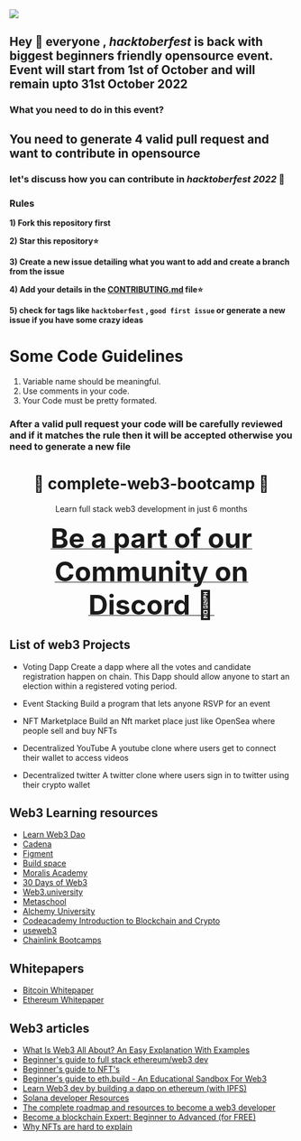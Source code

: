 <img src='https://i.imgur.com/ec58cKI.jpg'/>

## Hey 👋 everyone , *hacktoberfest* is back with biggest beginners friendly opensource event. Event will start from 1st of October and will remain upto 31st October 2022

### What you need to do in this event?

## You need to generate 4 valid pull request and want to contribute in opensource

### let's discuss how you can contribute in *hacktoberfest 2022* 🙌

### Rules

**1) Fork this repository first**

**2) Star this repository⭐**

**3) Create a new issue detailing what you want to add and create a branch from the issue**

**4) Add your details in the [CONTRIBUTING.md](CONTRIBUTING.md) file⭐**

**5) check for tags like `hacktoberfest` , `good first issue` or generate  a new issue if you have some crazy ideas**

# Some Code Guidelines

1. Variable name should be meaningful.
2. Use comments in your code.
3. Your Code must be pretty formated.

### After a valid pull request your code will be carefully reviewed and if it matches the rule then it will be accepted otherwise you need to generate a new file

<h1 align=center> 🦄 complete-web3-bootcamp 🦄  </h1> 


 <p  align="center">
Learn full stack web3 development in just 6 months
</p>

<p align="center">
<b><a href="https://discord.gg/DDAFdSRu" target="_blank">
<font size="100"> Be a part of our Community on Discord 🚀</font>
</a>
</b>
<br>

</p>



## List of web3 Projects
- Voting Dapp
Create a dapp where all the votes and candidate registration happen on chain. This Dapp should allow anyone to start an election within a registered voting period.

- Event Stacking
Build a program that lets anyone RSVP for an event

- NFT Marketplace
Build an Nft market place just like OpenSea where people sell and buy NFTs

- Decentralized YouTube
A youtube clone where users get to connect their wallet to access videos

- Decentralized twitter
A twitter clone where users sign in to twitter using their crypto wallet

## Web3 Learning resources
- [Learn Web3 Dao](https://learnweb3.io)
- [Cadena](https://cadena.dev)
- [Figment](https://figment.io)
- [Build space](https://buildspace.so)
- [Moralis Academy](https://academy.moralis.io)
- [30 Days of Web3](https://30daysofweb3.xyz)
- [Web3.university](https://www.web3.university)
- [Metaschool](https://metaschool.so/)
- [Alchemy University](https://university.alchemy.com/)
- [Codeacademy Introduction to Blockchain and Crypto](https://www.codecademy.com/pages/blockchain-crypto)
- [useweb3](https://www.useweb3.xyz/)
- [Chainlink Bootcamps](https://chain.link/bootcamp)

## Whitepapers
- [Bitcoin Whitepaper](https://bitcoin.org/bitcoin.pdf)
- [Ethereum Whitepaper](https://ethereum.org/en/whitepaper/)

## Web3 articles 
- [What Is Web3 All About? An Easy Explanation With Examples](https://www.forbes.com/sites/bernardmarr/2022/01/24/what-is-web3-all-about-an-easy-explanation-with-examples/?sh=3e7e30cb2255)
- [Beginner's guide to full stack ethereum/web3 dev](https://dev.to/dabit3/the-complete-guide-to-full-stack-ethereum-development-3j13)
- [Beginner's guide to NFT's](https://opensea.io/blog/guides/non-fungible-tokens/)
- [Beginner's guide to eth.build - An Educational Sandbox For Web3](https://opensea.io/blog/guides/non-fungible-tokens/)
- [Learn Web3 dev by building a dapp on ethereum (with IPFS)](https://hackernoon.com/learn-web-3-0-by-actually-deploying-an-application-on-it-hands-on-approach-9141ad88588f)
- [Solana developer Resources](https://solana.com/developers)
- [The complete roadmap and resources to become a web3 developer](https://blog.suhailkakar.com/the-complete-roadmap-and-resources-to-become-a-web3-developer-in-2022)
- [Become a blockchain Expert: Beginner to Advanced (for FREE)](https://trustchain.medium.com/become-a-blockchain-expert-beginner-to-advanced-for-free-65ce62606176)
- [Why NFTs are hard to explain](https://medium.com/@nic__carter/why-nfts-are-hard-to-explain-48f0ab0a35bf)

